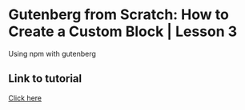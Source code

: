 # Gutenberg from Scratch: How to Create a Custom Block | Lesson 3

Using npm with gutenberg

## Link to tutorial

[Click here](https://www.youtube.com/watch?v=jwIpsW3UoUI&list=PLriKzYyLb28lHhftzU7Z_DJ32mvLy4KKH&index=4&t=17s&ab_channel=AlessandroCastellani)
